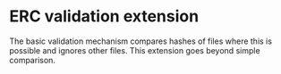 # ERC validation extension

The basic validation mechanism compares hashes of files where this is possible and ignores other files.
This extension goes beyond simple comparison.